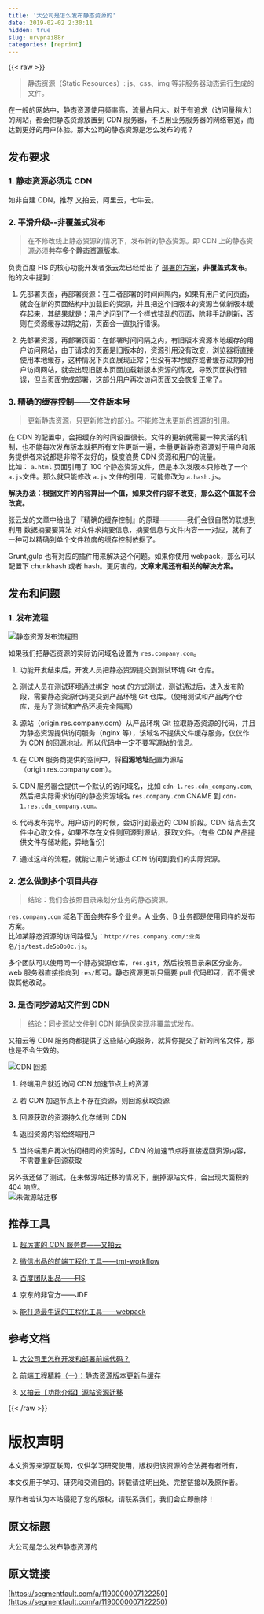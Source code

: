 ```yaml
---
title: '大公司是怎么发布静态资源的' 
date: 2019-02-02 2:30:11
hidden: true
slug: urvpnai88r
categories: [reprint]
---
```


{{< raw >}}

                    
<blockquote><p>静态资源（Static Resources）: js、css、img 等非服务器动态运行生成的文件。</p></blockquote>
<p>在一般的网站中，静态资源使用频率高，流量占用大。对于有追求（访问量稍大）的网站，都会把静态资源放置到 CDN 服务器，不占用业务服务器的网络带宽，而达到更好的用户体验。那大公司的静态资源是怎么发布的呢？</p>
<h2 id="articleHeader0">发布要求</h2>
<h3 id="articleHeader1">1. 静态资源必须走 CDN</h3>
<p>如非自建 CDN，推荐 <a>又拍云</a>，阿里云，七牛云。</p>
<h3 id="articleHeader2">2. 平滑升级--非覆盖式发布</h3>
<blockquote><p>在不修改线上静态资源的情况下，发布新的静态资源。即 CDN 上的静态资源必须<strong>共存多个静态资源版本</strong>。</p></blockquote>
<p>负责百度 FIS 的核心功能开发者张云龙已经给出了 <a href="https://www.zhihu.com/question/20790576/answer/32602154" rel="nofollow noreferrer" target="_blank">部署的方案</a>，<strong>非覆盖式发布</strong>。他的文中提到：</p>
<ol>
<li><p>先部署页面，再部署资源：在二者部署的时间间隔内，如果有用户访问页面，就会在新的页面结构中加载旧的资源，并且把这个旧版本的资源当做新版本缓存起来，其结果就是：用户访问到了一个样式错乱的页面，除非手动刷新，否则在资源缓存过期之前，页面会一直执行错误。</p></li>
<li><p>先部署资源，再部署页面：在部署时间间隔之内，有旧版本资源本地缓存的用户访问网站，由于请求的页面是旧版本的，资源引用没有改变，浏览器将直接使用本地缓存，这种情况下页面展现正常；但没有本地缓存或者缓存过期的用户访问网站，就会出现旧版本页面加载新版本资源的情况，导致页面执行错误，但当页面完成部署，这部分用户再次访问页面又会恢复正常了。</p></li>
</ol>
<h3 id="articleHeader3">3. 精确的缓存控制——文件版本号</h3>
<blockquote><p>更新静态资源，只更新修改的部分。不能修改未更新的资源的引用。</p></blockquote>
<p>在 CDN 的配置中，会把缓存的时间设置很长。文件的更新就需要一种灵活的机制，也不能每次发布版本就把所有文件更新一遍，全量更新静态资源对于用户和服务提供者来说都是非常不友好的，极度浪费 CDN 资源和用户的流量。<br>比如： <code>a.html</code> 页面引用了 100 个静态资源文件，但是本次发版本只修改了一个<code>a.js</code>文件。那么就只能修改 <code>a.js</code> 文件的引用，可能修改为 <code>a.hash.js</code>。</p>
<p><strong> 解决办法：根据文件的内容算出一个值，如果文件内容不改变，那么这个值就不会改变。</strong></p>
<p>张云龙的文章中给出了『精确的缓存控制』的原理————我们会很自然的联想到利用 数据摘要要算法 对文件求摘要信息，摘要信息与文件内容一一对应，就有了一种可以精确到单个文件粒度的缓存控制依据了。</p>
<p>Grunt,gulp 也有对应的插件用来解决这个问题。如果你使用 webpack，那么可以配置下 chunkhash 或者 hash。更厉害的，<strong>文章末尾还有相关的解决方案。</strong></p>
<h2 id="articleHeader4">发布和问题</h2>
<h3 id="articleHeader5">1. 发布流程</h3>
<p><span class="img-wrap"><img data-src="/img/bVD2VM?w=964&amp;h=448" src="https://static.alili.tech/img/bVD2VM?w=964&amp;h=448" alt="静态资源发布流程图" title="静态资源发布流程图" style="cursor: pointer; display: inline;"></span></p>
<p>如果我们把静态资源的实际访问域名设置为 <code>res.company.com</code>。</p>
<ol>
<li><p>功能开发结束后，开发人员把静态资源提交到测试环境 Git 仓库。</p></li>
<li><p>测试人员在测试环境通过绑定 host 的方式测试，测试通过后，进入发布阶段，需要静态资源代码提交到产品环境 Git 仓库。（使用测试和产品两个仓库，是为了测试和产品环境完全隔离）</p></li>
<li><p>源站（origin.res.company.com）从产品环境 Git 拉取静态资源的代码，并且为静态资源提供访问服务（nginx 等），该域名不提供文件缓存服务，仅仅作为 CDN 的回源地址。所以代码中一定不要写源站的信息。</p></li>
<li><p>在 CDN 服务商提供的空间中，将<strong>回源地址</strong>配置为源站（origin.res.company.com）。</p></li>
<li><p>CDN 服务器会提供一个默认的访问域名，比如 <code>cdn-1.res.cdn_company.com</code>, 然后把实际需求访问的静态资源域名 <code>res.company.com</code> CNAME 到 <code>cdn-1.res.cdn_company.com</code>。</p></li>
<li><p>代码发布完毕。用户访问的时候，会访问到最近的 CDN 阶段。CDN 结点去文件中心取文件，如果不存在文件则回源到源站，获取文件。(有些 CDN 产品提供文件存储功能，异地备份)</p></li>
<li><p>通过这样的流程，就能让用户访通过 CDN 访问到我们的实际资源。</p></li>
</ol>
<h3 id="articleHeader6">2. 怎么做到多个项目共存</h3>
<blockquote><p>结论：我们会按照目录来划分业务的静态资源。</p></blockquote>
<p><code>res.company.com</code> 域名下面会共存多个业务。A 业务、B 业务都是使用同样的发布方案。<br>比如某静态资源的访问路径为：<code>http://res.company.com/:业务名/js/test.de5b0b0c.js</code>。</p>
<p>多个团队可以使用同一个静态资源仓库，<code>res.git</code>，然后按照目录来区分业务。web 服务器直接指向到 <code>res/</code>即可。静态资源更新只需要 pull 代码即可，而不需求做其他改动。</p>
<h3 id="articleHeader7">3. 是否同步源站文件到 CDN</h3>
<blockquote><p>结论：同步源站文件到 CDN 能确保实现非覆盖式发布。</p></blockquote>
<p><a>又拍云</a>等 CDN 服务商都提供了这些贴心的服务，就算你提交了新的同名文件，那也是不会生效的。</p>
<p><span class="img-wrap"><img data-src="/img/bVD2VP?w=560&amp;h=329" src="https://static.alili.tech/img/bVD2VP?w=560&amp;h=329" alt="CDN 回源" title="CDN 回源" style="cursor: pointer; display: inline;"></span></p>
<ol>
<li><p>终端用户就近访问 CDN 加速节点上的资源</p></li>
<li><p>若 CDN 加速节点上不存在资源，则回源获取资源</p></li>
<li><p>回源获取的资源持久化存储到 CDN</p></li>
<li><p>返回资源内容给终端用户</p></li>
<li><p>当终端用户再次访问相同的资源时，CDN 的加速节点将直接返回资源内容，不需要重新回源获取</p></li>
</ol>
<p>另外我还做了测试，在未做源站迁移的情况下，删掉源站文件，会出现大面积的 404 响应。<br><span class="img-wrap"><img data-src="/img/bVD2VR?w=978&amp;h=652" src="https://static.alili.tech/img/bVD2VR?w=978&amp;h=652" alt="未做源站迁移" title="未做源站迁移" style="cursor: pointer; display: inline;"></span></p>
<h2 id="articleHeader8">推荐工具</h2>
<ol>
<li><p><a href="https://www.upyun.com/index.html" rel="nofollow noreferrer" target="_blank">超厉害的 CDN 服务商——又拍云</a></p></li>
<li><p><a href="https://github.com/weixin/tmt-workflow" rel="nofollow noreferrer" target="_blank">微信出品的前端工程化工具——tmt-workflow</a></p></li>
<li><p><a href="https://github.com/fex-team/fis" rel="nofollow noreferrer" target="_blank">百度团队出品——FIS</a></p></li>
<li><p><a>京东的非官方——JDF</a></p></li>
<li><p><a href="http://webpack.github.io/" rel="nofollow noreferrer" target="_blank">能打造最牛逼的工程化工具——webpack</a></p></li>
</ol>
<h2 id="articleHeader9">参考文档</h2>
<ol>
<li><p><a href="https://www.zhihu.com/question/20790576" rel="nofollow noreferrer" target="_blank">大公司里怎样开发和部署前端代码？</a></p></li>
<li><p><a href="http://www.infoq.com/cn/articles/front-end-engineering-and-performance-optimization-part1" rel="nofollow noreferrer" target="_blank">前端工程精粹（一）：静态资源版本更新与缓存</a></p></li>
<li><p><a href="https://blog.upyun.com/?p=252" rel="nofollow noreferrer" target="_blank">又拍云【功能介绍】源站资源迁移</a></p></li>
</ol>

                
{{< /raw >}}

# 版权声明
本文资源来源互联网，仅供学习研究使用，版权归该资源的合法拥有者所有，

本文仅用于学习、研究和交流目的。转载请注明出处、完整链接以及原作者。

原作者若认为本站侵犯了您的版权，请联系我们，我们会立即删除！

## 原文标题
大公司是怎么发布静态资源的

## 原文链接
[https://segmentfault.com/a/1190000007122250](https://segmentfault.com/a/1190000007122250)

